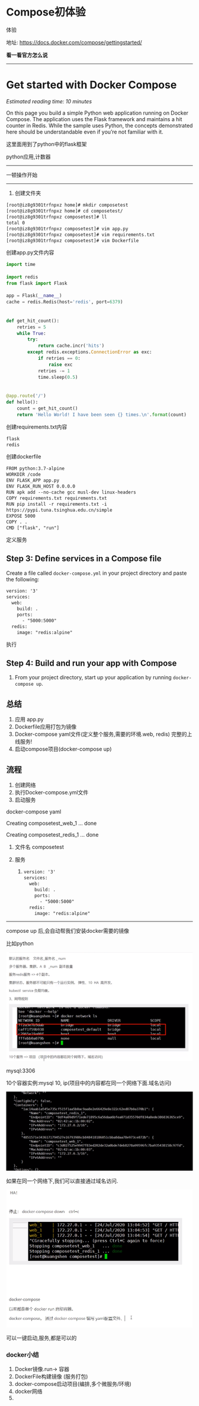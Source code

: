 # Compose初体验

体验

地址:  https://docs.docker.com/compose/gettingstarted/ 

**看一看官方怎么说**

---

# Get started with Docker Compose

*Estimated reading time: 10 minutes*

On this page you build a simple Python web application running on Docker Compose. The application uses the Flask framework and maintains a hit counter in Redis. While the sample uses Python, the concepts demonstrated here should be understandable even if you’re not familiar with it.

这里面用到了python中的flask框架

python应用,计数器

---

一顿操作开始

---

1. 创建文件夹

```shell
[root@iz8g9301trfnpxz home]# mkdir composetest
[root@iz8g9301trfnpxz home]# cd composetest/
[root@iz8g9301trfnpxz composetest]# ll
total 0
[root@iz8g9301trfnpxz composetest]# vim app.py
[root@iz8g9301trfnpxz composetest]# vim requirements.txt
[root@iz8g9301trfnpxz composetest]# vim Dockerfile
```

创建app.py文件内容

```python
import time

import redis
from flask import Flask

app = Flask(__name__)
cache = redis.Redis(host='redis', port=6379)


def get_hit_count():
    retries = 5
    while True:
        try:
            return cache.incr('hits')
        except redis.exceptions.ConnectionError as exc:
            if retries == 0:
                raise exc
            retries -= 1
            time.sleep(0.5)


@app.route('/')
def hello():
    count = get_hit_count()
    return 'Hello World! I have been seen {} times.\n'.format(count)
```

创建requirements.txt内容

```
flask
redis
```

创建dockerfile

```shell
FROM python:3.7-alpine
WORKDIR /code
ENV FLASK_APP app.py
ENV FLASK_RUN_HOST 0.0.0.0
RUN apk add --no-cache gcc musl-dev linux-headers
COPY requirements.txt requirements.txt
RUN pip install -r requirements.txt -i https://pypi.tuna.tsinghua.edu.cn/simple
EXPOSE 5000
COPY . .
CMD ["flask", "run"]

```

定义服务

## Step 3: Define services in a Compose file

Create a file called `docker-compose.yml` in your project directory and paste the following:

```
version: '3'
services:
  web:
    build: .
    ports:
      - "5000:5000"
  redis:
    image: "redis:alpine"
```

执行

## Step 4: Build and run your app with Compose

1. From your project directory, start up your application by running `docker-compose up`.

## 总结

1. 应用 app.py
2. Dockerfile应用打包为镜像
3. Docker-compose yaml文件(定义整个服务,需要的环境.web, redis) 完整的上线服务!
4. 启动compose项目(docker-compose up)

## 流程

1. 创建网络
2. 执行Docker-compose.yml文件
3. 启动服务

docker-compose yaml

Creating composetest_web_1 ... done

Creating composetest_redis_1 ... done

1. 文件名 composetest

2. 服务

   1. ```
      version: '3'
      services:
        web:
          build: .
          ports:
            - "5000:5000"
        redis:
          image: "redis:alpine"
      ```

   



---

compose up 后,会自动帮我们安装docker需要的镜像

比如python

![1597806456881](04_docker_Compose%E5%88%9D%E4%BD%93%E9%AA%8C.assets/1597806456881.png)

mysql:3306

10个容器实例:mysql 10, ip(项目中的内容都在同一个网络下面.域名访问)

![1597806579451](04_docker_Compose%E5%88%9D%E4%BD%93%E9%AA%8C.assets/1597806579451.png)

如果在同一个网络下,我们可以直接通过域名访问.

![1597806827606](04_docker_Compose%E5%88%9D%E4%BD%93%E9%AA%8C.assets/1597806827606.png)

可以一键启动,服务,都是可以的

### docker小结
1. Docker镜像.run-> 容器
2. DockerFile构建镜像 (服务打包)
3. docker-compose启动项目(编排,多个微服务/环境)
4. docker网络
5. 